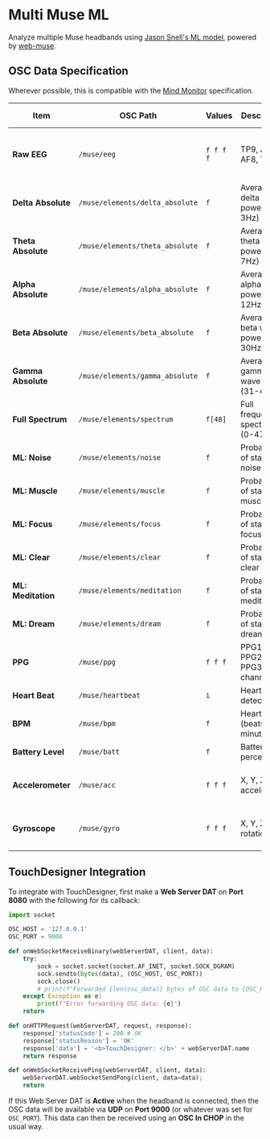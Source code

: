 # Multi Muse ML
Analyze multiple Muse headbands using [Jason Snell's ML model](https://github.com/jasonjsnell/Muse-ML-MIDI), powered by [web-muse](https://github.com/itayinbarr/web-muse).

## OSC Data Specification

Wherever possible, this is compatible with the [Mind Monitor](https://mind-monitor.com/FAQ.php) specification.

| Item               | OSC Path                        | Values    | Description                        | Data Rate                           |
|--------------------|---------------------------------|-----------|------------------------------------|-------------------------------------|
| **Raw EEG**        | `/muse/eeg`                     | `f f f f` | TP9, AF7, AF8, TP10                | 256Hz (in packets of 12 at 21.33Hz) |
| **Delta Absolute** | `/muse/elements/delta_absolute` | `f`       | Average delta wave power (1-3Hz)   | 21.33Hz                             |
| **Theta Absolute** | `/muse/elements/theta_absolute` | `f`       | Average theta wave power (4-7Hz)   | 21.33Hz                             |
| **Alpha Absolute** | `/muse/elements/alpha_absolute` | `f`       | Average alpha wave power (8-12Hz)  | 21.33Hz                             |
| **Beta Absolute**  | `/muse/elements/beta_absolute`  | `f`       | Average beta wave power (13-30Hz)  | 21.33Hz                             |
| **Gamma Absolute** | `/muse/elements/gamma_absolute` | `f`       | Average gamma wave power (31-40Hz) | 21.33Hz                             |
| **Full Spectrum**  | `/muse/elements/spectrum`       | `f[48]`   | Full frequency spectrum (0-47Hz)   | 21.33Hz                             |
| **ML: Noise**      | `/muse/elements/noise`          | `f`       | Probability of state: noise        | 21.33Hz                             |
| **ML: Muscle**     | `/muse/elements/muscle`         | `f`       | Probability of state: muscle       | 21.33Hz                             |
| **ML: Focus**      | `/muse/elements/focus`          | `f`       | Probability of state: focus        | 21.33Hz                             |
| **ML: Clear**      | `/muse/elements/clear`          | `f`       | Probability of state: clear        | 21.33Hz                             |
| **ML: Meditation** | `/muse/elements/meditation`     | `f`       | Probability of state: meditation   | 21.33Hz                             |
| **ML: Dream**      | `/muse/elements/dream`          | `f`       | Probability of state: dream        | 21.33Hz                             |
| **PPG**            | `/muse/ppg`                     | `f f f`   | PPG1, PPG2, PPG3 channels          | 64Hz (in packets of 6 at 10.67Hz)   |
| **Heart Beat**     | `/muse/heartbeat`               | `i`       | Heartbeat detection                | 10.67Hz                             |
| **BPM**            | `/muse/bpm`                     | `f`       | Heart rate (beats per minute)      | 10.67Hz                             |
| **Battery Level**  | `/muse/batt`                    | `f`       | Battery percentage                 | 0.1Hz                               |
| **Accelerometer**  | `/muse/acc`                     | `f f f`   | X, Y, Z acceleration               | 52Hz (in packets of 3 at 17.33Hz)   |
| **Gyroscope**      | `/muse/gyro`                    | `f f f`   | X, Y, Z rotation                   | 52Hz (in packets of 3 at 17.33Hz)   |

## TouchDesigner Integration

To integrate with TouchDesigner, first make a **Web Server DAT** on **Port 8080** with the following for its callback:
```python
import socket

OSC_HOST = '127.0.0.1'
OSC_PORT = 9000

def onWebSocketReceiveBinary(webServerDAT, client, data):
	try:
		sock = socket.socket(socket.AF_INET, socket.SOCK_DGRAM)
		sock.sendto(bytes(data), (OSC_HOST, OSC_PORT))
		sock.close()
		# print(f"Forwarded {len(osc_data)} bytes of OSC data to {OSC_HOST}:{OSC_PORT}")
	except Exception as e:
		print(f"Error forwarding OSC data: {e}")
	return

def onHTTPRequest(webServerDAT, request, response):
	response['statusCode'] = 200 # OK
	response['statusReason'] = 'OK'
	response['data'] = '<b>TouchDesigner: </b>' + webServerDAT.name
	return response

def onWebSocketReceivePing(webServerDAT, client, data):
	webServerDAT.webSocketSendPong(client, data=data);
	return
```
If this Web Server DAT is **Active** when the headband is connected,
then the OSC data will be available via **UDP** on **Port 9000** (or whatever was set for `OSC_PORT`).
This data can then be received using an **OSC In CHOP** in the usual way.
